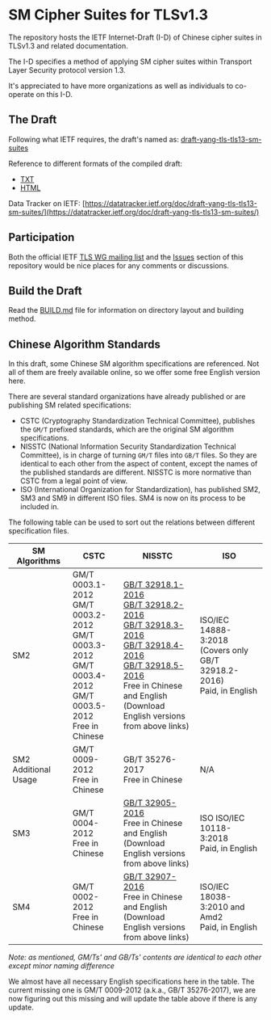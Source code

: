 # SM Cipher Suites for TLSv1.3

The repository hosts the IETF Internet-Draft (I-D) of Chinese cipher suites in TLSv1.3 and related documentation.

The I-D specifies a method of applying SM cipher suites within Transport Layer Security protocol version 1.3.

It's appreciated to have more organizations as well as individuals to co-operate on this I-D.

## The Draft

Following what IETF requires, the draft's named as: [draft-yang-tls-tls13-sm-suites](https://tools.ietf.org/html/draft-yang-tls-tls13-sm-suites-00)

Reference to different formats of the compiled draft:

* [TXT](https://tools.ietf.org/id/draft-yang-tls-tls13-sm-suites-00.txt)
* [HTML](https://tools.ietf.org/html/draft-yang-tls-tls13-sm-suites-00)

Data Tracker on IETF: [https://datatracker.ietf.org/doc/draft-yang-tls-tls13-sm-suites/](https://datatracker.ietf.org/doc/draft-yang-tls-tls13-sm-suites/)

## Participation

Both the official IETF [TLS WG mailing list](https://www.ietf.org/mailman/listinfo/tls) and the [Issues](https://github.com/alipay/tls13-sm-spec/issues) section of this repository would be nice places for any comments or discussions.

## Build the Draft

Read the [BUILD.md](./BUILD.md) file for information on directory layout and building method.

## Chinese Algorithm Standards

In this draft, some Chinese SM algorithm specifications are referenced. Not all of them are freely available online, so we offer some free English version here.

There are several standard organizations have already published or are publishing SM related specifications:

* CSTC (Cryptography Standardization Technical Committee), publishes the `GM/T` prefixed standards, which are the original SM algorithm specifications.
* NISSTC (National Information Security Standardization Technical Committee), is in charge of turning `GM/T` files into `GB/T` files. So they are identical to each other from the aspect of content, except the names of the published standards are different. NISSTC is more normative than CSTC from a legal point of view.
* ISO (International Organization for Standardization), has published SM2, SM3 and SM9 in different ISO files. SM4 is now on its process to be included in.

The following table can be used to sort out the relations between different specification files.

|SM Algorithms|CSTC|NISSTC|ISO|
|-------------|----|------|---|
|SM2|GM/T 0003.1-2012<br>GM/T 0003.2-2012<br>GM/T 0003.3-2012<br>GM/T 0003.4-2012<br>GM/T 0003.5-2012<br>Free in Chinese|[GB/T 32918.1-2016](sm-en-pdfs/sm2/GBT.32918.1-2016.SM2-en.pdf)<br>[GB/T 32918.2-2016](sm-en-pdfs/sm2/GBT.32918.2-2016.SM2-en.pdf)<br>[GB/T 32918.3-2016](sm-en-pdfs/sm2/GBT.32918.3-2016.SM2-en.pdf)<br>[GB/T 32918.4-2016](sm-en-pdfs/sm2/GBT.32918.4-2016.SM2-en.pdf)<br>[GB/T 32918.5-2016](sm-en-pdfs/sm2/GBT.32918.5-2016.SM2-en.pdf)<br>Free in Chinese and English<br>(Download English versions from above links)|ISO/IEC 14888-3:2018<br>(Covers only GB/T 32918.2-2016)<br>Paid, in English|
|SM2 Additional Usage|GM/T 0009-2012<br>Free in Chinese|GB/T 35276-2017<br>Free in Chinese|N/A|
|SM3|GM/T 0004-2012<br>Free in Chinese|[GB/T 32905-2016](sm-en-pdfs/sm3/GBT.32905-2016.SM3-en.pdf)<br>Free in Chinese and English<br>(Download English versions from above links)|ISO ISO/IEC 10118-3:2018<br>Paid, in English|
|SM4|GM/T 0002-2012<br>Free in Chinese|[GB/T 32907-2016](sm-en-pdfs/sm4/GBT.32907-2016.SM4-en.pdf)<br>Free in Chinese and English<br>(Download English versions from above links)|ISO/IEC 18038-3:2010 and Amd2<br>Paid, in English|

*Note: as mentioned, GM/Ts' and GB/Ts' contents are identical to each other except minor naming difference*

We almost have all necessary English specifications here in the table. The current missing one is GM/T 0009-2012 (a.k.a., GB/T 35276-2017), we are now figuring out this missing and will update the table above if there is any update.
